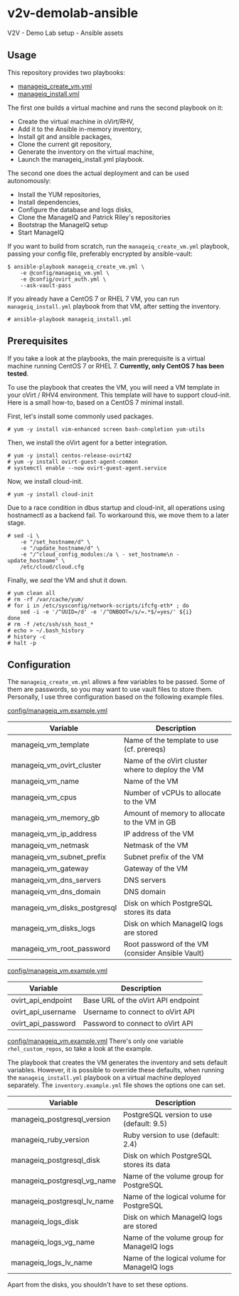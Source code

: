 # v2v-demolab-ansible
V2V - Demo Lab setup - Ansible assets

## Usage

This repository provides two playbooks:

 * [manageiq_create_vm.yml](../blob/master/manageiq_create_vm.yml)
 * [manageiq_install.yml](../blob/master/manageiq_install.yml)

The first one builds a virtual machine and runs the second playbook on it:
 * Create the virtual machine in oVirt/RHV,
 * Add it to the Ansible in-memory inventory,
 * Install git and ansible packages,
 * Clone the current git repository,
 * Generate the inventory on the virtual machine,
 * Launch the manageiq_install.yml playbook.

The second one does the actual deployment and can be used autonomously:
 * Install the YUM repositories,
 * Install dependencies,
 * Configure the database and logs disks,
 * Clone the ManageIQ and Patrick Riley's repositories
 * Bootstrap the ManageIQ setup
 * Start ManageIQ

If you want to build from scratch, run the `manageiq_create_vm.yml` playbook,
passing your config file, preferably encrypted by ansible-vault:

```
$ ansible-playbook manageiq_create_vm.yml \
    -e @config/manageiq_vm.yml \
    -e @config/ovirt_auth.yml \
    --ask-vault-pass
```

If you already have a CentOS 7 or RHEL 7 VM, you can run `manageiq_install.yml`
playbook from that VM, after setting the inventory.

```
# ansible-playbook manageiq_install.yml
```

## Prerequisites

If you take a look at the playbooks, the main prerequisite is a virtual machine
running CentOS 7 or RHEL 7. __Currently, only CentOS 7 has been tested__.

To use the playbook that creates the VM, you will need a VM template in your
oVirt / RHV4 environment. This template will have to support cloud-init. Here
is a small how-to, based on a CentOS 7 minimal install.

First, let's install some commonly used packages.

```
# yum -y install vim-enhanced screen bash-completion yum-utils
```

Then, we install the oVirt agent for a better integration.
```
# yum -y install centos-release-ovirt42
# yum -y install ovirt-guest-agent-common
# systemctl enable --now ovirt-guest-agent.service
```

Now, we install cloud-init.
```
# yum -y install cloud-init
```

Due to a race condition in dbus startup and cloud-init, all operations using
hostnamectl as a backend fail. To workaround this, we move them to a later
stage.
```
# sed -i \
    -e "/set_hostname/d" \
    -e "/update_hostname/d" \
    -e "/^cloud_config_modules:/a \ - set_hostname\n - update_hostname" \
    /etc/cloud/cloud.cfg
```

Finally, we _seal_ the VM and shut it down.
```
# yum clean all
# rm -rf /var/cache/yum/
# for i in /etc/sysconfig/network-scripts/ifcfg-eth* ; do
    sed -i -e '/^UUID=/d' -e '/^ONBOOT=/s/=.*$/=yes/' ${i}
done
# rm -f /etc/ssh/ssh_host_*
# echo > ~/.bash_history
# history -c
# halt -p
```

## Configuration

The `manageiq_create_vm.yml` allows a few variables to be passed. Some of them
are passwords, so you may want to use vault files to store them. Personally, I
use three configuration based on the following example files.

[config/manageiq_vm.example.yml](../blob/master/config/manageiq_vm.example.yml)

| Variable                     | Description                                      |
| ---------------------------- | ------------------------------------------------ |
| manageiq_vm_template         | Name of the template to use (cf. prereqs)        |
| manageiq_vm_ovirt_cluster    | Name of the oVirt cluster where to deploy the VM |
| manageiq_vm_name             | Name of the VM                                   |
| manageiq_vm_cpus             | Number of vCPUs to allocate to the VM            |
| manageiq_vm_memory_gb        | Amount of memory to allocate to the VM in GB     |
| manageiq_vm_ip_address       | IP address of the VM                             |
| manageiq_vm_netmask          | Netmask of the VM                                |
| manageiq_vm_subnet_prefix    | Subnet prefix of the VM                          |
| manageiq_vm_gateway          | Gateway of the VM                                |
| manageiq_vm_dns_servers      | DNS servers                                      |
| manageiq_vm_dns_domain       | DNS domain                                       |
| manageiq_vm_disks_postgresql | Disk on which PostgreSQL stores its data         |
| manageiq_vm_disks_logs       | Disk on which ManageIQ logs are stored           |
| manageiq_vm_root_password    | Root password of the VM (consider Ansible Vault) |

[config/manageiq_vm.example.yml](../blob/master/config/ovirt_auth.example.yml)

| Variable           | Description                        |
| ------------------ | ---------------------------------- |
| ovirt_api_endpoint | Base URL of the oVirt API endpoint |
| ovirt_api_username | Username to connect to oVirt API   |
| ovirt_api_password | Password to connect to oVirt API   |

[config/manageiq_vm.example.yml](../blob/master/config/rhel_custom_repos.example.yml)
There's only one variable `rhel_custom_repos`, so take a look at the example.


The playbook that creates the VM generates the inventory and sets default
variables. However, it is possible to override these defaults, when running
the `manageiq_install.yml` playbook on a virtual machine deployed separately.
The `inventory.example.yml` file shows the options one can set.

| Variable           | Description                                           |
| ------------------ | ----------------------------------------------------- |
| manageiq_postgresql_version | PostgreSQL version to use (default: 9.5)     |
| manageiq_ruby_version       | Ruby version to use (default: 2.4)           |
| manageiq_postgresql_disk    | Disk on which PostgreSQL stores its data     |
| manageiq_postgresql_vg_name | Name of the volume group for PostgreSQL      |
| manageiq_postgresql_lv_name | Name of the logical volume for PostgreSQL    |
| manageiq_logs_disk          | Disk on which ManageIQ logs are stored       |
| manageiq_logs_vg_name       | Name of the volume group for ManageIQ logs   |
| manageiq_logs_lv_name       | Name of the logical volume for ManageIQ logs |

Apart from the disks, you shouldn't have to set these options.
